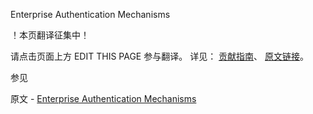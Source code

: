  Enterprise Authentication Mechanisms

 ！本页翻译征集中！

请点击页面上方 EDIT THIS PAGE 参与翻译。
详见：
[贡献指南]( https://github.com/JinMuInfo/MongoDB-Manual-zh/blob/master/CONTRIBUTING.md )、
[原文链接](  https://docs.mongodb.com/manual/core/authentication-mechanisms-enterprise/  )。

 参见

原文 - [Enterprise Authentication Mechanisms]( https://docs.mongodb.com/manual/core/authentication-mechanisms-enterprise/ )

